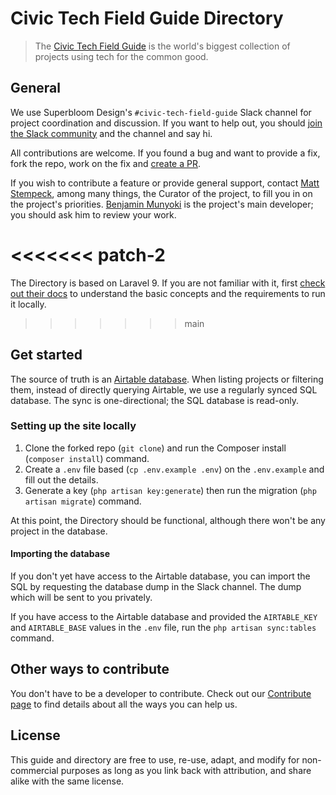 # Civic Tech Field Guide Directory

> The [Civic Tech Field Guide](https://civictech.guide) is the world's biggest collection of projects using tech for the common good.

## General

We use Superbloom Design's `#civic-tech-field-guide` Slack channel for project coordination and discussion.
If you want to help out, you should [join the Slack community](https://simplysecure.slack.com) and the channel and say hi.

All contributions are welcome. If you found a bug and want to provide a fix, fork the repo, work on the fix and [create a PR](https://docs.github.com/en/github-ae@latest/pull-requests/collaborating-with-pull-requests/proposing-changes-to-your-work-with-pull-requests/creating-a-pull-request-from-a-fork).

If you wish to contribute a feature or provide general support, contact [Matt Stempeck](https://github.com/mstem), among many things, the Curator of the project, to fill you in on the project's priorities.
[Benjamin Munyoki](https://github.com/bmunyoki) is the project's main developer; you should ask him to review your work.

<<<<<<< patch-2
=======
The Directory is based on Laravel 9.
If you are not familiar with it, first [check out their docs](https://laravel.com/docs/7.x/) to understand the basic concepts and the requirements to run it locally.
>>>>>>> main

## Get started

The source of truth is an [Airtable database](https://airtable.com/shrfxjImCdCNw9p5U/tblELFP9tGX07UZDo).
When listing projects or filtering them, instead of directly querying Airtable, we use a regularly synced SQL database.
The sync is one-directional; the SQL database is read-only.

### Setting up the site locally

1. Clone the forked repo (`git clone`) and run the Composer install (`composer install`) command.
2. Create a `.env` file based (`cp .env.example .env`) on the `.env.example` and fill out the details.
3. Generate a key (`php artisan key:generate`) then run the migration (`php artisan migrate`) command.

At this point, the Directory should be functional, although there won't be any project in the database.

#### Importing the database

If you don't yet have access to the Airtable database, you can import the SQL by requesting the database dump in the Slack channel. The dump which will be sent to you privately.

If you have access to the Airtable database and provided the `AIRTABLE_KEY` and `AIRTABLE_BASE` values in the `.env` file, run the `php artisan sync:tables` command.

## Other ways to contribute

You don't have to be a developer to contribute. Check out our [Contribute page](https://civictech.guide/contribute/) to find details about all the ways you can help us.

## License

This guide and directory are free to use, re-use, adapt, and modify for non-commercial purposes as long as you link back with attribution, and share alike with the same license.
